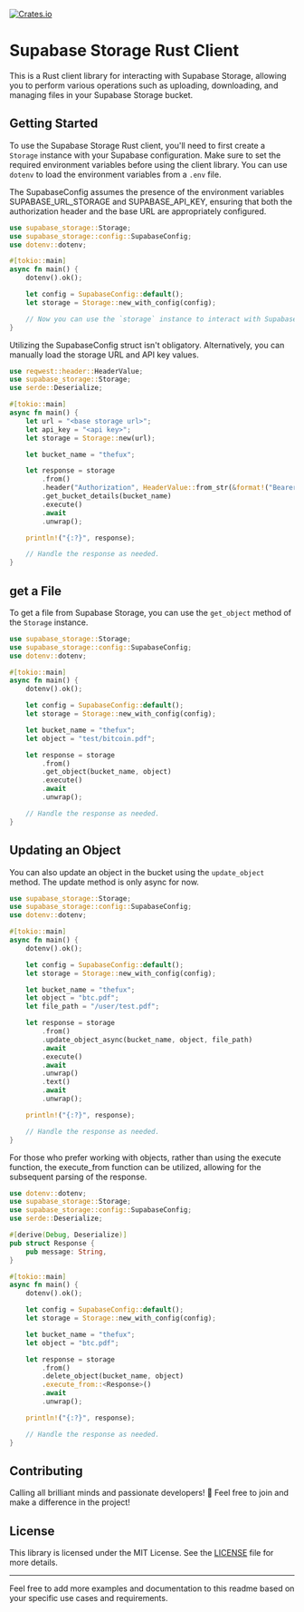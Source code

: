 [![Crates.io](https://img.shields.io/crates/v/supabase-storage.svg)](https://crates.io/crates/supabase-storage)


# Supabase Storage Rust Client

This is a Rust client library for interacting with Supabase Storage,
allowing you to perform various operations such as uploading, downloading,
and managing files in your Supabase Storage bucket.

## Getting Started

To use the Supabase Storage Rust client, you'll need to first create a `Storage` instance with your Supabase configuration.
Make sure to set the required environment variables before using the client library. You can use `dotenv` to load the environment variables from a `.env` file.

The SupabaseConfig assumes the presence of the environment variables SUPABASE_URL_STORAGE and SUPABASE_API_KEY, ensuring that both the authorization header and the base URL are appropriately configured.

```rust
use supabase_storage::Storage;
use supabase_storage::config::SupabaseConfig;
use dotenv::dotenv;

#[tokio::main]
async fn main() {
    dotenv().ok();

    let config = SupabaseConfig::default();
    let storage = Storage::new_with_config(config);

    // Now you can use the `storage` instance to interact with Supabase Storage.
}
```

Utilizing the SupabaseConfig struct isn't obligatory. Alternatively, you can manually load the storage URL and API key values.

```rust
use reqwest::header::HeaderValue;
use supabase_storage::Storage;
use serde::Deserialize;

#[tokio::main]
async fn main() {
    let url = "<base storage url>";
    let api_key = "<api key>";
    let storage = Storage::new(url);

    let bucket_name = "thefux";

    let response = storage
        .from()
        .header("Authorization", HeaderValue::from_str(&format!("Bearer {}", api_key)).unwrap())
        .get_bucket_details(bucket_name)
        .execute()
        .await
        .unwrap();

    println!("{:?}", response);

    // Handle the response as needed.
}
```


## get a File

To get a file from Supabase Storage, you can use the `get_object` method of the `Storage` instance.

```rust
use supabase_storage::Storage;
use supabase_storage::config::SupabaseConfig;
use dotenv::dotenv;

#[tokio::main]
async fn main() {
    dotenv().ok();

    let config = SupabaseConfig::default();
    let storage = Storage::new_with_config(config);

    let bucket_name = "thefux";
    let object = "test/bitcoin.pdf";

    let response = storage
        .from()
        .get_object(bucket_name, object)
        .execute()
        .await
        .unwrap();

    // Handle the response as needed.
}
```

## Updating an Object

You can also update an object in the bucket using the `update_object` method.
The update method is only async for now.

```rust
use supabase_storage::Storage;
use supabase_storage::config::SupabaseConfig;
use dotenv::dotenv;

#[tokio::main]
async fn main() {
    dotenv().ok();

    let config = SupabaseConfig::default();
    let storage = Storage::new_with_config(config);

    let bucket_name = "thefux";
    let object = "btc.pdf";
    let file_path = "/user/test.pdf";

    let response = storage
        .from()
        .update_object_async(bucket_name, object, file_path)
        .await
        .execute()
        .await
        .unwrap()
        .text()
        .await
        .unwrap();

    println!("{:?}", response);

    // Handle the response as needed.
}
```

For those who prefer working with objects, rather than using the execute function, the execute_from function can be utilized, allowing for the subsequent parsing of the response.

```rust
use dotenv::dotenv;
use supabase_storage::Storage;
use supabase_storage::config::SupabaseConfig;
use serde::Deserialize;

#[derive(Debug, Deserialize)]
pub struct Response {
    pub message: String,
}

#[tokio::main]
async fn main() {
    dotenv().ok();

    let config = SupabaseConfig::default();
    let storage = Storage::new_with_config(config);

    let bucket_name = "thefux";
    let object = "btc.pdf";

    let response = storage
        .from()
        .delete_object(bucket_name, object)
        .execute_from::<Response>()
        .await
        .unwrap();

    println!("{:?}", response);

    // Handle the response as needed.
}
```

## Contributing
Calling all brilliant minds and passionate developers! 🚀
Feel free to join and make a difference in the project!

## License

This library is licensed under the MIT License. See the [LICENSE](LICENSE) file for more details.

---

Feel free to add more examples and documentation to this readme based on your specific use cases and requirements.
